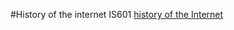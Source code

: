 #History of the internet IS601
[history of the Internet](http://mywebhistoryvaultwithtestingagain.eastus.azurecontainer.io)
